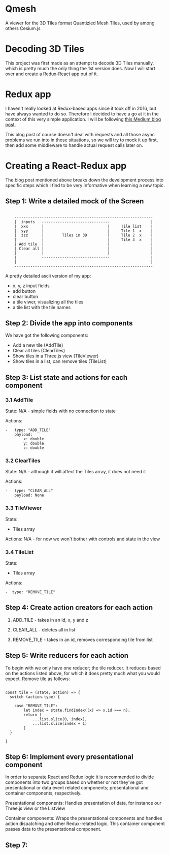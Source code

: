 # Qmesh

A viewer for the 3D Tiles format Quantizied Mesh Tiles, used by among others Cesium.js

# Decoding 3D Tiles
This project was first made as an attempt to decode 3D Tiles manually, which is pretty much the only thing the 1st version does. Now I will start over and create a Redux-React app out of it.

# Redux app
I haven't really looked at Redux-based apps since it took off in 2016, but have always wanted to do so. Therefore I decided to have a go at it in the context of this very simple application. I will be following [this Medium blog post](https://medium.com/@rajaraodv/step-by-step-guide-to-building-react-redux-apps-using-mocks-48ca0f47f9a).

This blog post of course doesn't deal with requests and all those async problems we run into in those situations, so we will try to mock it up first, then add some middleware to handle actual request calls later on.


# Creating a React-Redux app
The blog post mentioned above breaks down the development process into specific steps which I find to be very informative when learning a new topic.



## Step 1: Write a detailed mock of the Screen
```

    -------------------------------------------------------------
    |  inputs   ------------------------------                  |
    |  xxx      |                            |     Tile list    |
    |  yyy      |                            |     Tile 1  x    |
    |  zzz      |        Tiles in 3D         |     Tile 2  x    |
    |           |                            |     Tile 3  x    |
    | Add tile  |                            |                  |
    | Clear all |                            |                  |
    |           |                            |                  |
    |           ------------------------------                  |
    |                                                           |
    -------------------------------------------------------------
```


A pretty detailed ascii version of my app: 
- x, y, z input fields
- add button
- clear button
- a tile viwer, visualizing all the tiles
- a tile list with the tile names

## Step 2: Divide the app into components

We have got the following components:
- Add a new tile (AddTile)
- Clear all tiles (ClearTiles)
- Show tiles in a Three.js view (TileViewer)
- Show tiles in a list, can remove tiles (TileList) 


## Step 3: List state and actions for each component

### 3.1 AddTile
State:
N/A - simple fields with no connection to state

Actions: 
```
-   type: "ADD_TILE"
    payload: 
        x: double
        y: double
        z: double
```

### 3.2 ClearTiles
State:
N/A - although it will affect the Tiles array, it does not need it

Actions:
```
-   type: "CLEAR_ALL"
    payload: None
```

### 3.3 TileViewer
State: 
- Tiles array

Actions:
N/A - for now we won't bother with controls and state in the view

### 3.4 TileList
State: 
- Tiles array

Actions:
```
-  type: "REMOVE_TILE"
```

## Step 4: Create action creators for each action

1. ADD_TILE - takes in an id, x, y and z

2. CLEAR_ALL - deletes all in list

3. REMOVE_TILE - takes in an id, removes corresponding tile from list

## Step 5: Write reducers for each action

To begin with we only have one reducer; the tile reducer. It reduces based on the actions listed above, for which it does pretty much what you would expect. Remove tile as follows:

```

const tile = (state, action) => {
  switch (action.type) {

    case "REMOVE_TILE": 
        let index = state.findIndex((x) => x.id === n); 
        return [
            ...list.slice(0, index),
            ...list.slice(index + 1)
        ]
  }
  
}
```

## Step 6: Implement every presentational component
In order to separate React and Redux logic it is recommended to divide components into two groups based on whether or not they've got presentational or data event related components; presentational and container components, respectively.


Presentational components: Handles presentation of data, for instance our Three.js view or the Listview

Container components: Wraps the presentational components and handles action dispatching and other Redux-related logic. This container component passes data to the presentational component.


## Step 7: 
